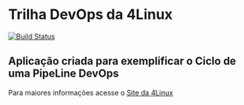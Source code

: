 # Trilha DevOps da 4Linux

<!-- Altere a Flag abaixo com sua URL do Travis -->
[![Build Status](https://travis-ci.org/diomeinakama/DevOpsLab-HelloWorld.svg?branch=master)](https://travis-ci.org/diomeinakama/DevOpsLab-HelloWorld)

## Aplicação criada para exemplificar o Ciclo de uma PipeLine DevOps


Para maiores informações acesse o [Site da 4Linux](https://www.4linux.com.br/cursos/devops)
